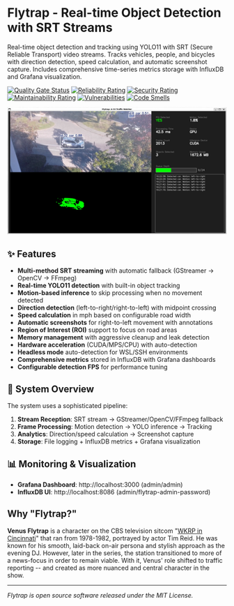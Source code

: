 # Flytrap - Real-time Object Detection with SRT Streams

Real-time object detection and tracking using YOLO11 with SRT (Secure Reliable Transport) video streams. Tracks vehicles, people, and bicycles with direction detection, speed calculation, and automatic screenshot capture. Includes comprehensive time-series metrics storage with InfluxDB and Grafana visualization.

[![Quality Gate Status](https://sonarcloud.io/api/project_badges/measure?project=five59_flytrap&metric=alert_status&token=483a73bd75336b574d29619019467791e30a8a18)](https://sonarcloud.io/summary/new_code?id=five59_flytrap)
[![Reliability Rating](https://sonarcloud.io/api/project_badges/measure?project=five59_flytrap&metric=reliability_rating&token=483a73bd75336b574d29619019467791e30a8a18)](https://sonarcloud.io/summary/new_code?id=five59_flytrap)
[![Security Rating](https://sonarcloud.io/api/project_badges/measure?project=five59_flytrap&metric=security_rating&token=483a73bd75336b574d29619019467791e30a8a18)](https://sonarcloud.io/summary/new_code?id=five59_flytrap)
[![Maintainability Rating](https://sonarcloud.io/api/project_badges/measure?project=five59_flytrap&metric=sqale_rating&token=483a73bd75336b574d29619019467791e30a8a18)](https://sonarcloud.io/summary/new_code?id=five59_flytrap)
[![Vulnerabilities](https://sonarcloud.io/api/project_badges/measure?project=five59_flytrap&metric=vulnerabilities&token=483a73bd75336b574d29619019467791e30a8a18)](https://sonarcloud.io/summary/new_code?id=five59_flytrap)
[![Code Smells](https://sonarcloud.io/api/project_badges/measure?project=five59_flytrap&metric=code_smells&token=483a73bd75336b574d29619019467791e30a8a18)](https://sonarcloud.io/summary/new_code?id=five59_flytrap)

![Screenshot](screenshot.jpg)

## ✨ Features

- **Multi-method SRT streaming** with automatic fallback (GStreamer → OpenCV → FFmpeg)
- **Real-time YOLO11 detection** with built-in object tracking
- **Motion-based inference** to skip processing when no movement detected
- **Direction detection** (left-to-right/right-to-left) with midpoint crossing
- **Speed calculation** in mph based on configurable road width
- **Automatic screenshots** for right-to-left movement with annotations
- **Region of Interest (ROI)** support to focus on road areas
- **Memory management** with aggressive cleanup and leak detection
- **Hardware acceleration** (CUDA/MPS/CPU) with auto-detection
- **Headless mode** auto-detection for WSL/SSH environments
- **Comprehensive metrics** stored in InfluxDB with Grafana dashboards
- **Configurable detection FPS** for performance tuning

## 🎯 System Overview

The system uses a sophisticated pipeline:

1. **Stream Reception**: SRT stream → GStreamer/OpenCV/FFmpeg fallback
2. **Frame Processing**: Motion detection → YOLO inference → Tracking
3. **Analytics**: Direction/speed calculation → Screenshot capture
4. **Storage**: File logging + InfluxDB metrics + Grafana visualization

## 📊 Monitoring & Visualization

- **Grafana Dashboard**: http://localhost:3000 (admin/admin)
- **InfluxDB UI**: http://localhost:8086 (admin/flytrap-admin-password)


## Why "Flytrap?"

**Venus Flytrap** is a character on the CBS television sitcom "[WKRP in Cincinnati](https://en.wikipedia.org/wiki/WKRP_in_Cincinnati)" that ran from 1978-1982, portrayed by actor Tim Reid. He was known for his smooth, laid-back on-air persona and stylish approach as the evening DJ. However, later in the series, the station transitioned to more of a news-focus in order to remain viable. With it, Venus' role shifted to traffic reporting -- and created as more nuanced and central character in the show.


-----

*Flytrap is open source software released under the MIT License.*

